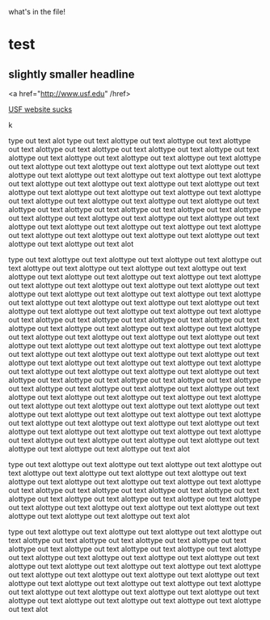what's in the file!

# test

## slightly smaller headline

<a href="http://www.usf.edu" /href>

[USF website sucks](http://www.usf.edu)


k

type out text alot type out text alottype out text alottype out text alottype out text alottype out text alottype out text alottype out text alottype out text alottype out text alottype out text alottype out text alottype out text alottype out text alottype out text alottype out text alottype out text alottype out text alottype out text alottype out text alottype out text alottype out text alottype out text alottype out text alottype out text alottype out text alottype out text alottype out text alottype out text alottype out text alottype out text alottype out text alottype out text alottype out text alottype out text alottype out text alottype out text alottype out text alottype out text alottype out text alottype out text alottype out text alottype out text alottype out text alottype out text alottype out text alottype out text alottype out text alottype out text alottype out text alottype out text alottype out text alottype out text alottype out text alottype out text alottype out text alot

type out text alottype out text alottype out text alottype out text alottype out text alottype out text alottype out text alottype out text alottype out text alottype out text alottype out text alottype out text alottype out text alottype out text alottype out text alottype out text alottype out text alottype out text alottype out text alottype out text alottype out text alottype out text alottype out text alottype out text alottype out text alottype out text alottype out text alottype out text alottype out text alottype out text alottype out text alottype out text alottype out text alottype out text alottype out text alottype out text alottype out text alottype out text alottype out text alottype out text alottype out text alottype out text alottype out text alottype out text alottype out text alottype out text alottype out text alottype out text alottype out text alottype out text alottype out text alottype out text alottype out text alottype out text alottype out text alottype out text alottype out text alottype out text alottype out text alottype out text alottype out text alottype out text alottype out text alottype out text alottype out text alottype out text alottype out text alottype out text alottype out text alottype out text alottype out text alottype out text alottype out text alottype out text alottype out text alottype out text alottype out text alottype out text alottype out text alottype out text alottype out text alottype out text alottype out text alottype out text alottype out text alottype out text alottype out text alottype out text alottype out text alottype out text alottype out text alottype out text alottype out text alottype out text alottype out text alottype out text alottype out text alottype out text alottype out text alottype out text alottype out text alottype out text alot

type out text alottype out text alottype out text alottype out text alottype out text alottype out text alottype out text alottype out text alottype out text alottype out text alottype out text alottype out text alottype out text alottype out text alottype out text alottype out text alottype out text alottype out text alottype out text alottype out text alottype out text alottype out text alottype out text alottype out text alottype out text alottype out text alottype out text alottype out text alottype out text alottype out text alot

type out text alottype out text alottype out text alottype out text alottype out text alottype out text alottype out text alottype out text alottype out text alottype out text alottype out text alottype out text alottype out text alottype out text alottype out text alottype out text alottype out text alottype out text alottype out text alottype out text alottype out text alottype out text alottype out text alottype out text alottype out text alottype out text alottype out text alottype out text alottype out text alottype out text alottype out text alottype out text alottype out text alottype out text alottype out text alottype out text alottype out text alottype out text alottype out text alottype out text alottype out text alot

